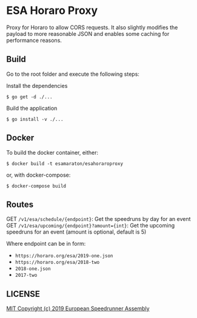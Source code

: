 # ESA Horaro Proxy

Proxy for Horaro to allow CORS requests. It also slightly modifies the payload to more reasonable JSON and enables some caching for performance reasons.

## Build

Go to the root folder and execute the following steps:

Install the dependencies

`$ go get -d ./...`

Build the application

`$ go install -v ./...`

## Docker

To build the docker container, either:

`$ docker build -t esamaraton/esahoraroproxy`

or, with docker-compose:

`$ docker-compose build`

## Routes

GET `/v1/esa/schedule/{endpoint}`: Get the speedruns by day for an event
GET `/v1/esa/upcoming/{endpoint}?amount={int}`: Get the upcoming speedruns for an event (amount is optional, default is 5)

Where endpoint can be in form:

- `https://horaro.org/esa/2019-one.json`
- `https://horaro.org/esa/2018-two`
- `2018-one.json`
- `2017-two`

## LICENSE

[MIT Copyright (c) 2019 European Speedrunner Assembly](./LICENSE)
